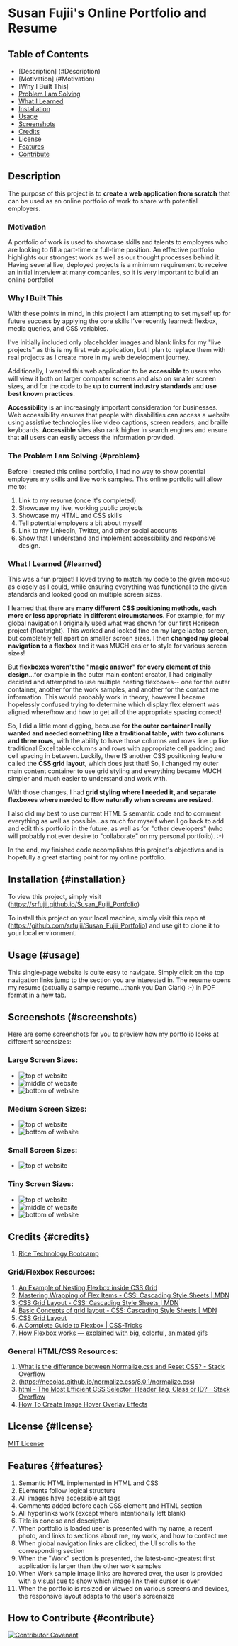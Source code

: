 # Susan Fujii's Online Portfolio and Resume

## Table of Contents

- [Description] (#Description)
- [Motivation] (#Motivation)
- [Why I Built This]
- [Problem I am Solving](#problem)
- [What I Learned](#learned)
- [Installation](#installation)
- [Usage](#usage)
- [Screenshots](#screenshots)
- [Credits](#credits)
- [License](#license)
- [Features](#features)
- [Contribute](#contribute)

## Description

The purpose of this project is to **create a web application from scratch** that can be used as an online portfolio of work to share with potential employers.

### Motivation

A portfolio of work is used to showcase skills and talents to employers who are looking to fill a part-time or full-time position. An effective portfolio highlights our strongest work as well as our thought processes behind it. Having several live, deployed projects is a minimum requirement to receive an initial interview at many companies, so it is very important to build an online portfolio! 

### Why I Built This

With these points in mind, in this project I am attempting to set myself up for future success by applying the core skills I've recently learned: flexbox, media queries, and CSS variables.

I've initially included only placeholder images and blank links for my "live projects" as this is my first web application, but I plan to replace them with real projects as I create more in my web development journey.

Additionally, I wanted this web application to be **accessible** to users who will view it both on larger computer screens and also on smaller screen sizes, and for the code to be **up to current industry standards** and **use best known practices**.

**Accessibility** is an increasingly important consideration for businesses. Web accessibility ensures that people with disabilities can access a website using assistive technologies like video captions, screen readers, and braille keyboards. **Accessible** sites also rank higher in search engines and ensure that **all** users can easily access the information provided.

### The Problem I am Solving {#problem}

Before I created this online portfolio, I had no way to show potential employers my skills and live work samples. This online portfolio will allow me to:

1. Link to my resume (once it's completed)
2. Showcase my live, working public projects
3. Showcase my HTML and CSS skills
4. Tell potential employers a bit about myself
5. Link to my LinkedIn, Twitter, and other social accounts
6. Show that I understand and implement accessibility and responsive design.

### What I Learned {#learned}

This was a fun project! I loved trying to match my code to the given mockup as closely as I could, while ensuring everything was functional to the given standards and looked good on multiple screen sizes.

I learned that there are **many different CSS positioning methods, each more or less appropriate in different circumstances**. For example, for my global navigation I originally used what was shown for our first Horiseon project (float:right). This worked and looked fine on my large laptop screen, but completely fell apart on smaller screen sizes. I then **changed my global navigation to a flexbox** and it was MUCH easier to style for various screen sizes!

But **flexboxes weren't the "magic answer" for every element of this design**...for example in the outer main content creator, I had originally decided and attempted to use multiple nesting flexboxes-- one for the outer container, another for the work samples, and another for the contact me information. This would probably work in theory, however I became hopelessly confused trying to determine which display:flex element was aligned where/how and how to get all of the appropriate spacing correct!

So, I did a little more digging, because **for the outer container I really wanted and needed something like a traditional table, with two columns and three rows**, with the ability to have those columns and rows line up like traditional Excel table columns and rows with appropriate cell padding and cell spacing in between. Luckily, there IS another CSS positioning feature called the **CSS grid layout**, which does just that! So, I changed my outer main content container to use grid styling and everything became MUCH simpler and much easier to understand and work with. 

With those changes, I had **grid styling where I needed it, and separate flexboxes where needed to flow naturally when screens are resized.** 

I also did my best to use current HTML 5 semantic code and to comment everything as well as possible...as much for myself when I go back to add and edit this portfolio in the future, as well as for "other developers" (who will probably not ever desire to "collaborate" on my personal portfolio).  :-)

In the end, my finished code accomplishes this project's objectives and is hopefully a great starting point for my online portfolio.


## Installation {#installation}
To view this project, simply visit (https://srfujii.github.io/Susan_Fujii_Portfolio)
 
To install this project on your local machine, simply visit this repo at (https://github.com/srfujii/Susan_Fujii_Portfolio) and use git to clone it to your local environment.


## Usage (#usage)
This single-page website is quite easy to navigate. Simply click on the top navigation links jump to the section you are interested in. The resume opens my resume (actually a sample resume...thank you Dan Clark) :-) in PDF format in a new tab.


## Screenshots (#screenshots)
Here are some screenshots for you to preview how my portfolio looks at different screensizes:

### Large Screen Sizes:
- ![top of website](./assets/images/01-large-topwebsite.png)
- ![middle of website](./assets/images/01-large-midwebsite.png)
- ![bottom of website](./assets/images/01-large-bottomwebsite.png)

### Medium Screen Sizes:
- ![top of website](./assets/images/02-med-topwebsite.png)
- ![bottom of website](./assets/images/02-med-bottomwebsite.png)

### Small Screen Sizes:
- ![top of website](./assets/images/03-small-topwebsite.png)

### Tiny Screen Sizes:
- ![top of website](./assets/images/04-tiny-topwebsite.png)
- ![middle of website](./assets/images/04-tiny-midwebsite.png)
- ![bottom of website](./assets/images/04-tiny-bottomwebsite.png)


## Credits {#credits}

1. [Rice Technology Bootcamp](https://techbootcamps.rice.edu/)


### Grid/Flexbox Resources:

1. [An Example of Nesting Flexbox inside CSS Grid](https://codepen.io/jensimmons/pen/LyrNqJ)
2. [Mastering Wrapping of Flex Items - CSS: Cascading Style Sheets | MDN](https://developer.mozilla.org/en-US/docs/Web/CSS/CSS_Flexible_Box_Layout/Mastering_Wrapping_of_Flex_Items)
3. [CSS Grid Layout - CSS: Cascading Style Sheets | MDN](https://developer.mozilla.org/en-US/docs/Web/CSS/CSS_Grid_Layout)
4. [Basic Concepts of grid layout - CSS: Cascading Style Sheets | MDN](https://developer.mozilla.org/en-US/docs/Web/CSS/CSS_Grid_Layout/Basic_Concepts_of_Grid_Layout)
5. [CSS Grid Layout](https://www.w3schools.com/css/css_grid.asp)
6. [A Complete Guide to Flexbox | CSS-Tricks](https://css-tricks.com/snippets/css/a-guide-to-flexbox/)
7. [How Flexbox works — explained with big, colorful, animated gifs](https://www.freecodecamp.org/news/an-animated-guide-to-flexbox-d280cf6afc35/)

### General HTML/CSS Resources:

1. [What is the difference between Normalize.css and Reset CSS? - Stack Overflow](https://stackoverflow.com/questions/6887336/what-is-the-difference-between-normalize-css-and-reset-css)
2. (https://necolas.github.io/normalize.css/8.0.1/normalize.css)
3. [html - The Most Efficient CSS Selector: Header Tag, Class or ID? - Stack Overflow](https://stackoverflow.com/questions/14156362/the-most-efficient-css-selector-header-tag-class-or-id)
4. [How To Create Image Hover Overlay Effects](https://www.w3schools.com/howto/howto_css_image_overlay.asp)


## License {#license}
[MIT License](./license.txt)


## Features {#features}

<ol>
    <li>Semantic HTML implemented in HTML and CSS</li>
    <li>ELements follow logical structure</li>
    <li>All images have accessible alt tags</li>
    <li>Comments added before each CSS element and HTML section</li>
    <li>All hyperlinks work (except where intentionally left blank)</li>
    <li>Title is concise and descriptive</li>
    <li>When portfolio is loaded user is presented with my name, a recent photo, and links to sections about me, my work, and how to contact me</li>
    <li>When global navigation links are clicked, the UI scrolls to the corresponding section</li>
    <li>When the "Work" section is presented, the latest-and-greatest first application is larger than the other work samples</li>
    <li>When Work sample image links are hovered over, the user is provided with a visual cue to show which image link their cursor is over</li>
    <li>When the portfolio is resized or viewed on various screens and devices, the responsive layout adapts to the user's screensize</li>
</ol>


## How to Contribute {#contribute}
[![Contributor Covenant](https://img.shields.io/badge/Contributor%20Covenant-2.0-4baaaa.svg)](./code_of_conduct.md)
